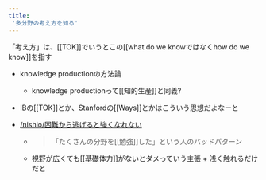```yaml
---
title:
 '多分野の考え方を知る'
---
```


「考え方」は、[[TOK]]でいうとこの[[what do we knowではなくhow do we know]]を指す
- knowledge productionの方法論
    - knowledge productionって[[知的生産]]と同義?

- IBの[[TOK]]とか、Stanfordの[[Ways]]とかはこういう思想だよなーと

- [/nishio/困難から逃げると強くなれない](https://scrapbox.io/nishio/困難から逃げると強くなれない)
    - > 「たくさんの分野を[[勉強]]した」という人のバッドパターン
    - 視野が広くても[[基礎体力]]がないとダメっていう主張 + 浅く触れるだけだと

